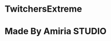 # TwitchersExtreme             
#                            Made By Amiria STUDIO                                   #

